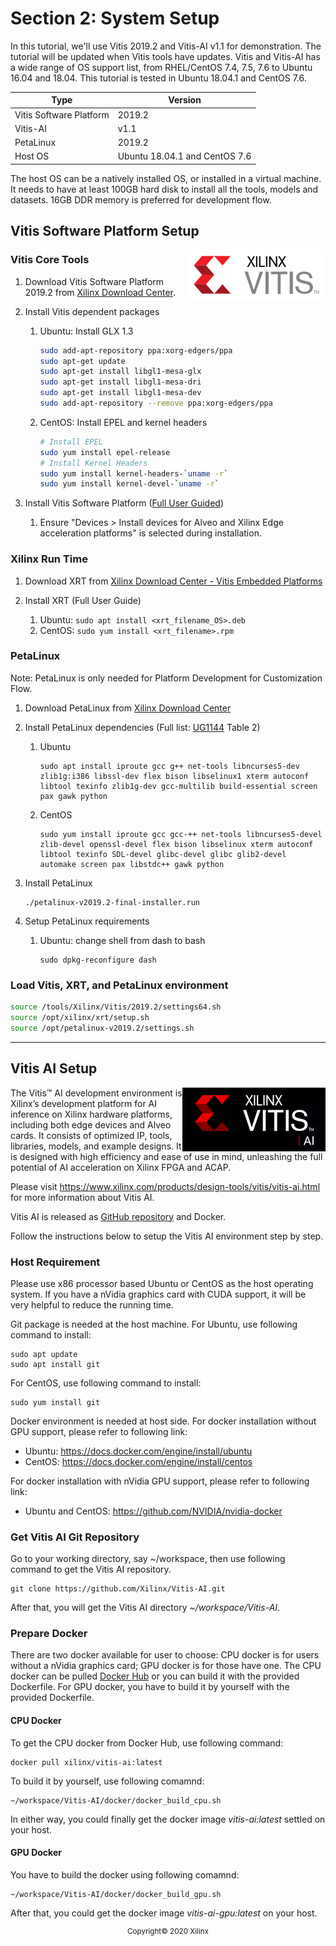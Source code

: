 # Section 2: System Setup

In this tutorial, we'll use Vitis 2019.2 and Vitis-AI v1.1 for demonstration. The tutorial will be updated when Vitis tools have updates. Vitis and Vitis-AI has a wide range of OS support list, from RHEL/CentOS 7.4, 7.5, 7.6 to Ubuntu 16.04 and 18.04. This tutorial is tested in Ubuntu 18.04.1 and CentOS 7.6.

| Type                    | Version                       |
| ----------------------- | ----------------------------- |
| Vitis Software Platform | 2019.2                        |
| Vitis-AI                | v1.1                          |
| PetaLinux               | 2019.2                        |
| Host OS                 | Ubuntu 18.04.1 and CentOS 7.6 |

The host OS can be a natively installed OS, or installed in a virtual machine. It needs to have at least 100GB hard disk to install all the tools, models and datasets. 16GB DDR memory is preferred for development flow.



## Vitis Software Platform Setup

<img src = "./images/xilinx-vitis.png" align = "right" >

### Vitis Core Tools

1. Download  Vitis Software Platform 2019.2 from [Xilinx Download Center](https://www.xilinx.com/support/download/index.html/content/xilinx/en/downloadNav/vitis/2019-2.html).

2. Install Vitis dependent packages

   1. Ubuntu: Install GLX 1.3

      ```bash
      sudo add-apt-repository ppa:xorg-edgers/ppa
      sudo apt-get update
      sudo apt-get install libgl1-mesa-glx
      sudo apt-get install libgl1-mesa-dri
      sudo apt-get install libgl1-mesa-dev
      sudo add-apt-repository --remove ppa:xorg-edgers/ppa
      ```

   2. CentOS: Install EPEL and kernel headers

      ```bash
      # Install EPEL
      sudo yum install epel-release
      # Install Kernel Headers
      sudo yum install kernel-headers-`uname -r`
      sudo yum install kernel-devel-`uname -r`
      ```



3. Install Vitis Software Platform ([Full User Guided](https://www.xilinx.com/html_docs/xilinx2019_2/vitis_doc/juk1557377661419.html))

   1. Ensure "Devices > Install devices for Alveo and Xilinx Edge acceleration platforms" is selected during installation.

### Xilinx Run Time

1. Download XRT from [Xilinx Download Center - Vitis Embedded Platforms](https://www.xilinx.com/support/download/index.html/content/xilinx/en/downloadNav/embedded-platforms/2019-2.html)

2. Install XRT (Full User Guide)

   1. Ubuntu: `sudo apt install <xrt_filename_OS>.deb`
   2. CentOS: `sudo yum install <xrt_filename>.rpm`

### PetaLinux

Note: PetaLinux is only needed for Platform Development for Customization Flow.

1. Download PetaLinux from [Xilinx Download Center](https://www.xilinx.com/support/download/index.html/content/xilinx/en/downloadNav/embedded-design-tools/2019-2.html)

2. Install PetaLinux dependencies (Full list: [UG1144](https://www.xilinx.com/support/documentation/sw_manuals/xilinx2020_1/ug1144-petalinux-tools-reference-guide.pdf) Table 2)

   1. Ubuntu

      ```
      sudo apt install iproute gcc g++ net-tools libncurses5-dev zlib1g:i386 libssl-dev flex bison libselinux1 xterm autoconf libtool texinfo zlib1g-dev gcc-multilib build-essential screen pax gawk python
      ```

   2. CentOS

      ```
      sudo yum install iproute gcc gcc-++ net-tools libncurses5-devel zlib-devel openssl-devel flex bison libselinux xterm autoconf libtool texinfo SDL-devel glibc-devel glibc glib2-devel automake screen pax libstdc++ gawk python
      ```



3. Install PetaLinux

   ```
   ./petalinux-v2019.2-final-installer.run
   ```

4. Setup PetaLinux requirements

   1. Ubuntu: change shell from dash to bash

      ```
      sudo dpkg-reconfigure dash
      ```




### Load Vitis, XRT, and PetaLinux environment

   ```bash
   source /tools/Xilinx/Vitis/2019.2/settings64.sh
   source /opt/xilinx/xrt/setup.sh
   source /opt/petalinux-v2019.2/settings.sh
   ```



---

## Vitis AI Setup

<img src = "./images/vitis-ai.png" align = "right" >

The Vitis™ AI development environment is Xilinx’s development platform for AI inference on Xilinx hardware platforms, including both edge devices and Alveo cards. It consists of optimized IP, tools, libraries, models, and example designs. It is designed with high efficiency and ease of use in mind, unleashing the full potential of AI acceleration on Xilinx FPGA and ACAP.

Please visit <https://www.xilinx.com/products/design-tools/vitis/vitis-ai.html> for more information about Vitis AI.

Vitis AI is released as [GitHub repository](https://github.com/Xilinx/Vitis-AI) and Docker.

Follow the instructions below to setup the Vitis AI environment step by step.

### Host Requirement

Please use x86 processor based Ubuntu or CentOS as the host operating system. If you have a nVidia graphics card with CUDA support, it will be very helpful to reduce the running time.

Git package is needed at the host machine. For Ubuntu, use following command to install:
~~~
sudo apt update
sudo apt install git
~~~

For CentOS, use following command to install:
~~~
sudo yum install git
~~~

Docker environment is needed at host side. For docker installation without GPU support, please refer to following link:
* Ubuntu: <https://docs.docker.com/engine/install/ubuntu>
* CentOS: <https://docs.docker.com/engine/install/centos>

For docker installation with nVidia GPU support, please refer to following link:
* Ubuntu and CentOS: <https://github.com/NVIDIA/nvidia-docker>

### Get Vitis AI Git Repository

Go to your working directory, say ~/workspace, then use following command to get the Vitis AI repository.
~~~
git clone https://github.com/Xilinx/Vitis-AI.git
~~~
After that, you will get the Vitis AI directory *~/workspace/Vitis-AI*.

### Prepare Docker

There are two docker available for user to choose: CPU docker is for users without a nVidia graphics card; GPU docker is for those have one. The CPU docker can be pulled [Docker Hub](https://hub.docker.com/r/xilinx/vitis-ai/tags) or you can build it with the provided Dockerfile. For GPU docker, you have to build it by yourself with the provided Dockerfile.

#### CPU Docker
To get the CPU docker from Docker Hub, use following command:
~~~
docker pull xilinx/vitis-ai:latest
~~~

To build it by yourself, use following comamnd:
~~~
~/workspace/Vitis-AI/docker/docker_build_cpu.sh
~~~

In either way, you could finally get the docker image *vitis-ai:latest* settled on your host.

#### GPU Docker
You have to build the docker using following comamnd:
~~~
~/workspace/Vitis-AI/docker/docker_build_gpu.sh
~~~

After that, you could get the docker image *vitis-ai-gpu:latest* on your host.

<p align="center"><sup>Copyright&copy; 2020 Xilinx</sup></p>
